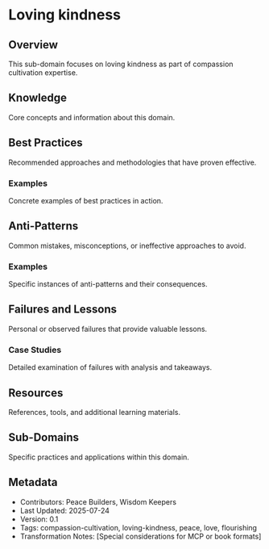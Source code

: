 # Loving kindness

## Overview
This sub-domain focuses on loving kindness as part of compassion cultivation expertise.

## Knowledge
Core concepts and information about this domain.

## Best Practices
Recommended approaches and methodologies that have proven effective.

### Examples
Concrete examples of best practices in action.

## Anti-Patterns
Common mistakes, misconceptions, or ineffective approaches to avoid.

### Examples
Specific instances of anti-patterns and their consequences.

## Failures and Lessons
Personal or observed failures that provide valuable lessons.

### Case Studies
Detailed examination of failures with analysis and takeaways.

## Resources
References, tools, and additional learning materials.

## Sub-Domains
Specific practices and applications within this domain.

## Metadata
- Contributors: Peace Builders, Wisdom Keepers
- Last Updated: 2025-07-24
- Version: 0.1
- Tags: compassion-cultivation, loving-kindness, peace, love, flourishing
- Transformation Notes: [Special considerations for MCP or book formats] 